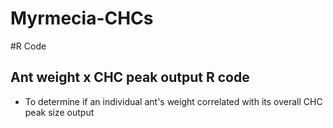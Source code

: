 # Myrmecia-CHCs

#R Code
## Ant weight x CHC peak output R code
+ To determine if an individual ant's weight correlated with its overall CHC peak size output

